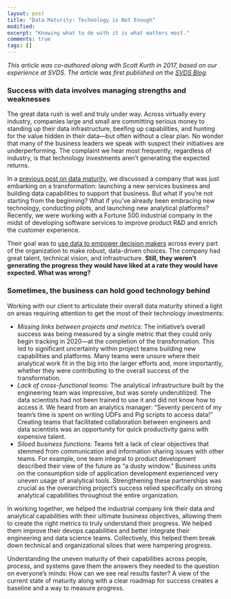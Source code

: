 ```yaml
---
layout: post
title: "Data Maturity: Technology is Not Enough"
modified:
excerpt: "Knowing what to do with it is what matters most."
comments: true
tags: []
---
```



*This article was co-authored along with Scott Kurth in 2017, based on our experience at SVDS. The article was first published on the [SVDS Blog][0].*

### Success with data involves managing strengths and weaknesses

The great data rush is well and truly under way. Across virtually every industry, companies large and small are committing serious money to standing up their data infrastructure, beefing up capabilities, and hunting for the value hidden in their data—but often without a clear plan. No wonder that many of the business leaders we speak with suspect their initiatives are underperforming. The complaint we hear most frequently, regardless of industry, is that technology investments aren’t generating the expected returns.

In a [previous post on data maturity][1], we discussed a company that was just embarking on a transformation: launching a new services business and building data capabilities to support that business. But what if you’re not starting from the beginning? What if you’ve already been embracing new technology, conducting pilots, and launching new analytical platforms? Recently, we were working with a Fortune 500 industrial company in the midst of developing software services to improve product R&D and enrich the customer experience.

Their goal was to [use data to empower decision makers][2] across every part of the organization to make robust, data-driven choices. The company had great talent, technical vision, and infrastructure. **Still, they weren’t generating the progress they would have liked at a rate they would have expected. What was wrong?**

### Sometimes, the business can hold good technology behind

Working with our client to articulate their overall data maturity shined a light on areas requiring attention to get the most of their technology investments:
* *Missing links between projects and metrics:* The initiative’s overall success was being measured by a single metric that they could only begin tracking in 2020—at the completion of the transformation. This led to significant uncertainty within project teams building new capabilities and platforms. Many teams were unsure where their analytical work fit in the big into the larger efforts and, more importantly, whether they were contributing to the overall success of the transformation.
* *Lack of cross-functional teams:* The analytical infrastructure built by the engineering team was impressive, but was sorely underutilized. The data scientists had not been trained to use it and did not know how to access it. We heard from an analytics manager: “Seventy percent of my team’s time is spent on writing UDFs and Pig scripts to access data!” Creating teams that facilitated collaboration between engineers and data scientists was an opportunity for quick productivity gains with expensive talent.
* *Siloed business functions:* Teams felt a lack of clear objectives that stemmed from communication and information sharing issues with other teams. For example, one team integral to product development described their view of the future as “a dusty window.” Business units on the consumption side of application development experienced very uneven usage of analytical tools. Strengthening these partnerships was crucial as the overarching project’s success relied specifically on strong analytical capabilities throughout the entire organization.

In working together, we helped the industrial company link their data and analytical capabilities with their ultimate business objectives, allowing them to create the right metrics to truly understand their progress. We helped them improve their devops capabilities and better integrate their engineering and data science teams. Collectively, this helped them break down technical and organizational siloes that were hampering progress.

Understanding the uneven maturity of their capabilities across people, process, and systems gave them the answers they needed to the question on everyone’s minds: How can we see real results faster? A view of the current state of maturity along with a clear roadmap for success creates a baseline and a way to measure progress.

[0]: https://www.svds.com/value-centered-data-maturity/
[1]: https://www.svds.com/first-steps-strategy/
[2]: https://svds.com/building-a-data-driven-culture/